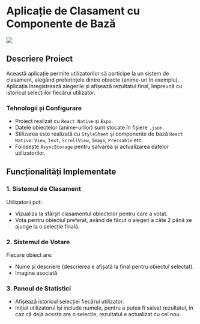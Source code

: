 # Aplicație de Clasament cu Componente de Bază
![](lab-example.gif)
## Descriere Proiect
Această aplicație permite utilizatorilor să participe la un sistem de clasament, alegând preferințele dintre obiecte (anime-uri în exemplu). Aplicația înregistrează alegerile și afișează rezultatul final, împreună cu istoricul selecțiilor fiecărui utilizator.
### Tehnologii și Configurare
- Proiect realizat cu `React Native` și `Expo`.
- Datele obiectelor (anime-urilor) sunt stocate în fișiere `.json`.
- Stilizarea este realizată cu `StyleSheet` și componente de bază `React Native`: `View`, `Text`, `ScrollView`, `Image`, `Pressable` etc.
- Folosește `AsyncStorage` pentru salvarea și actualizarea datelor utilizatorilor.
## Funcționalități Implementate
### 1. Sistemul de Clasament
Utilizatorii pot:
- Vizualiza la sfârșit clasamentul obiectelor pentru care a votat.
- Vota pentru obiectul preferat, având de făcut o alegeri a câte 2 până se ajunge la o selecție finală.
### 2. Sistemul de Votare
Fiecare obiect are:
- Nume și descriere (descrierea e afișată la final pentru obiectul selectat).
- Imagine asociată
### 3. Panoul de Statistici
- Afișează istoricul selecției fiecărui utilizator.
- Inițial utilizatorul își include numele, pentru a putea fi salvat rezultatul, în caz că deja acesta are o selecție, rezultatul e actualizat cu cel nou.

